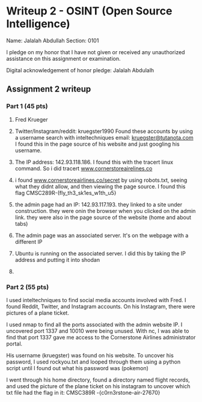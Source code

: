 Writeup 2 - OSINT (Open Source Intelligence)
======

Name: Jalalah Abdullah
Section: 0101

I pledge on my honor that I have not given or received any unauthorized assistance on this assignment or examination.

Digital acknowledgement of honor pledge: Jalalah Abdulalh

## Assignment 2 writeup

### Part 1 (45 pts)

1. Fred Krueger

2. Twitter/Instagram/reddit: kruegster1990
Found these accounts by using a username search with inteltechniques
email: kruegster@tutanota.com
I found this in the page source of his website and just googling his username.

3. The IP address: 142.93.118.186. I found this with the tracert linux command. So i did tracert www.cornerstoreairelines.co

4. i found www.cornerstoreairlines.co/secret by using robots.txt, seeing what they didnt allow, and then viewing the page source.
I found this flag CMSC289R-(fly_th3_sk1es_w1th_u5} 

5. the admin page had an IP: 142.93.117.193. 
they linked to a site under construction. they were onin the browser when you clicked on the admin link. they were also in the page source of the website (home and about tabs)

6. The admin page was an associated server. It's on the webpage with a different IP

7. Ubuntu is running on the associated server. I did this by taking the IP address and putting it into shodan

8. <!-- CMSC389R-{fly_th3_sk1es_w1th_u5} -->

### Part 2 (55 pts)

I used inteltechniques to find social media accounts involved with Fred. I found Reddit, Twitter, and Instagram accounts. On his Instagram, there were pictures of a plane ticket. 

I used nmap to find all the ports associated with the admin website IP. I uncovered port 1337 and 10010 were being unused. With nc, I was able to find that port 1337 gave me access to the Cornerstone Airlines administrator portal. 

His username (kruegster) was found on his website. To uncover his password, I used rockyou.txt and looped through them using a python script until I found out what his password was (pokemon)

I went through his home directory, found a directory named flight records, and used the picture of the plane ticket on his instagram to uncover which txt file had the flag in it: CMSC389R -{c0rn3rstone-air-27670}
